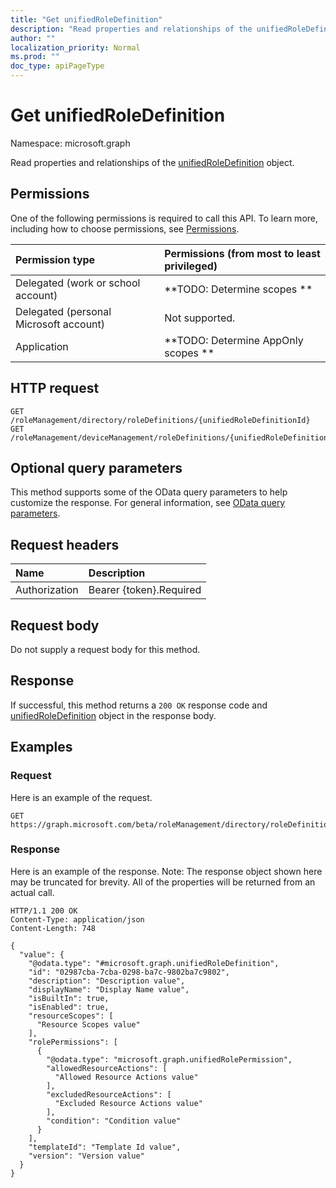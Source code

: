 ```yaml
---
title: "Get unifiedRoleDefinition"
description: "Read properties and relationships of the unifiedRoleDefinition object."
author: ""
localization_priority: Normal
ms.prod: ""
doc_type: apiPageType
---
```


# Get unifiedRoleDefinition

Namespace: microsoft.graph

Read properties and relationships of the [unifiedRoleDefinition](../resources/unifiedroledefinition.md) object.

## Permissions
One of the following permissions is required to call this API. To learn more, including how to choose permissions, see [Permissions](/concepts/permissions-reference.md).

|Permission type|Permissions (from most to least privileged)|
|:---|:---|
|Delegated (work or school account)|**TODO: Determine scopes **|
|Delegated (personal Microsoft account)|Not supported.|
|Application|**TODO: Determine AppOnly scopes **|

## HTTP request
<!-- {
  "blockType": "ignored"
}
-->
``` http
GET /roleManagement/directory/roleDefinitions/{unifiedRoleDefinitionId}
GET /roleManagement/deviceManagement/roleDefinitions/{unifiedRoleDefinitionId}
```

## Optional query parameters
This method supports some of the OData query parameters to help customize the response. For general information, see [OData query parameters](/graph/query-parameters).

## Request headers
|Name|Description|
|:---|:---|
|Authorization|Bearer {token}.Required|

## Request body
Do not supply a request body for this method.

## Response
If successful, this method returns a `200 OK` response code and [unifiedRoleDefinition](../resources/unifiedroledefinition.md) object in the response body.

## Examples

### Request
Here is an example of the request.
<!-- {
  "blockType": "request",
  "name": "get_unifiedroledefinition"
}
-->
``` http
GET https://graph.microsoft.com/beta/roleManagement/directory/roleDefinitions/{unifiedRoleDefinitionId}
```

### Response
Here is an example of the response. Note: The response object shown here may be truncated for brevity. All of the properties will be returned from an actual call.
<!-- {
  "blockType": "response",
  "truncated": true,
  "@odata.type": "microsoft.graph.unifiedRoleDefinition"
}
-->
``` http
HTTP/1.1 200 OK
Content-Type: application/json
Content-Length: 748

{
  "value": {
    "@odata.type": "#microsoft.graph.unifiedRoleDefinition",
    "id": "02987cba-7cba-0298-ba7c-9802ba7c9802",
    "description": "Description value",
    "displayName": "Display Name value",
    "isBuiltIn": true,
    "isEnabled": true,
    "resourceScopes": [
      "Resource Scopes value"
    ],
    "rolePermissions": [
      {
        "@odata.type": "microsoft.graph.unifiedRolePermission",
        "allowedResourceActions": [
          "Allowed Resource Actions value"
        ],
        "excludedResourceActions": [
          "Excluded Resource Actions value"
        ],
        "condition": "Condition value"
      }
    ],
    "templateId": "Template Id value",
    "version": "Version value"
  }
}
```

